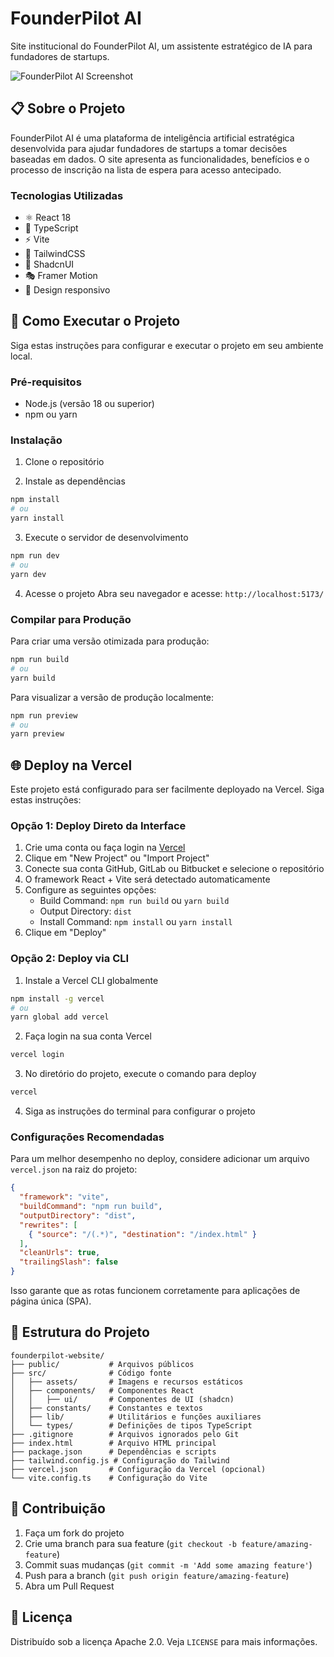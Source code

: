 # FounderPilot AI

Site institucional do FounderPilot AI, um assistente estratégico de IA para fundadores de startups.

![FounderPilot AI Screenshot](https://via.placeholder.com/1200x630/0a0a0a/5656ff?text=FounderPilot+AI)

## 📋 Sobre o Projeto

FounderPilot AI é uma plataforma de inteligência artificial estratégica desenvolvida para ajudar fundadores de startups a tomar decisões baseadas em dados. O site apresenta as funcionalidades, benefícios e o processo de inscrição na lista de espera para acesso antecipado.

### Tecnologias Utilizadas

- ⚛️ React 18
- 🔷 TypeScript
- ⚡ Vite
- 🎨 TailwindCSS
- 🔧 ShadcnUI
- 🎭 Framer Motion
- 📱 Design responsivo

## 🚀 Como Executar o Projeto

Siga estas instruções para configurar e executar o projeto em seu ambiente local.

### Pré-requisitos

- Node.js (versão 18 ou superior)
- npm ou yarn

### Instalação

1. Clone o repositório

2. Instale as dependências
```bash
npm install
# ou
yarn install
```

3. Execute o servidor de desenvolvimento
```bash
npm run dev
# ou
yarn dev
```

4. Acesse o projeto
Abra seu navegador e acesse: `http://localhost:5173/`

### Compilar para Produção

Para criar uma versão otimizada para produção:

```bash
npm run build
# ou
yarn build
```

Para visualizar a versão de produção localmente:

```bash
npm run preview
# ou
yarn preview
```

## 🌐 Deploy na Vercel

Este projeto está configurado para ser facilmente deployado na Vercel. Siga estas instruções:

### Opção 1: Deploy Direto da Interface

1. Crie uma conta ou faça login na [Vercel](https://vercel.com)
2. Clique em "New Project" ou "Import Project"
3. Conecte sua conta GitHub, GitLab ou Bitbucket e selecione o repositório
4. O framework React + Vite será detectado automaticamente
5. Configure as seguintes opções:
   - Build Command: `npm run build` ou `yarn build`
   - Output Directory: `dist`
   - Install Command: `npm install` ou `yarn install`
6. Clique em "Deploy"

### Opção 2: Deploy via CLI

1. Instale a Vercel CLI globalmente
```bash
npm install -g vercel
# ou
yarn global add vercel
```

2. Faça login na sua conta Vercel
```bash
vercel login
```

3. No diretório do projeto, execute o comando para deploy
```bash
vercel
```

4. Siga as instruções do terminal para configurar o projeto

### Configurações Recomendadas

Para um melhor desempenho no deploy, considere adicionar um arquivo `vercel.json` na raiz do projeto:

```json
{
  "framework": "vite",
  "buildCommand": "npm run build",
  "outputDirectory": "dist",
  "rewrites": [
    { "source": "/(.*)", "destination": "/index.html" }
  ],
  "cleanUrls": true,
  "trailingSlash": false
}
```

Isso garante que as rotas funcionem corretamente para aplicações de página única (SPA).

## 📁 Estrutura do Projeto

```
founderpilot-website/
├── public/           # Arquivos públicos
├── src/              # Código fonte
│   ├── assets/       # Imagens e recursos estáticos
│   ├── components/   # Componentes React
│   │   ├── ui/       # Componentes de UI (shadcn)
│   ├── constants/    # Constantes e textos
│   ├── lib/          # Utilitários e funções auxiliares
│   └── types/        # Definições de tipos TypeScript
├── .gitignore        # Arquivos ignorados pelo Git
├── index.html        # Arquivo HTML principal
├── package.json      # Dependências e scripts
├── tailwind.config.js # Configuração do Tailwind
├── vercel.json       # Configuração da Vercel (opcional)
└── vite.config.ts    # Configuração do Vite
```

## 🤝 Contribuição

1. Faça um fork do projeto
2. Crie uma branch para sua feature (`git checkout -b feature/amazing-feature`)
3. Commit suas mudanças (`git commit -m 'Add some amazing feature'`)
4. Push para a branch (`git push origin feature/amazing-feature`)
5. Abra um Pull Request

## 📄 Licença

Distribuído sob a licença Apache 2.0. Veja `LICENSE` para mais informações.
